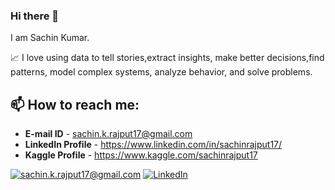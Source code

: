 ### Hi there 👋

I am Sachin Kumar.

📈 I love using data to tell stories,extract insights, make better decisions,find patterns, model complex systems, analyze behavior, and solve problems.

  <h2>📫 How to reach me:</h2>
  
  - __E-mail ID__ -  sachin.k.rajput17@gmail.com
  - __LinkedIn Profile__ - https://www.linkedin.com/in/sachinrajput17/
  - __Kaggle Profile__ - https://www.kaggle.com/sachinrajput17

<a href="mailto:achin.k.rajput17@gmail.com">![sachin.k.rajput17@gmail.com](https://img.shields.io/badge/Gmail-D14836?style=for-the-badge&logo=gmail&logoColor=white)</a> <a href="https://www.linkedin.com/in/sachinrajput17/">![LinkedIn](https://img.shields.io/badge/LinkedIn-0077B5?style=for-the-badge&logo=linkedin&logoColor=white)</a> 

<!--
**sachinrajput17/sachinrajput17** is a ✨ _special_ ✨ repository because its `README.md` (this file) appears on your GitHub profile.

Here are some ideas to get you started:

- 🔭 I’m currently working on ...
- 🌱 I’m currently learning ...
- 👯 I’m looking to collaborate on ...
- 🤔 I’m looking for help with ...
- 💬 Ask me about ...
- 📫 How to reach me: sachin.k.rajput17@gmail.com
- 😄 Pronouns: ...
- ⚡ Fun fact: ...
-->
